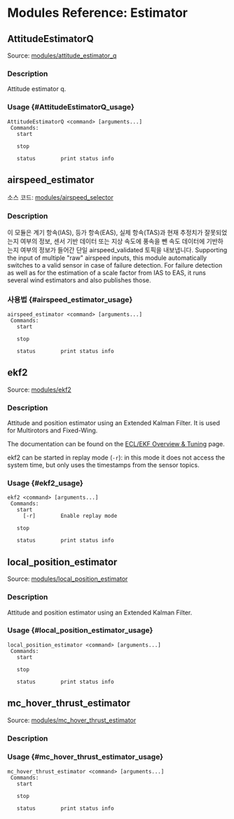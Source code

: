 # Modules Reference: Estimator

## AttitudeEstimatorQ

Source: [modules/attitude_estimator_q](https://github.com/PX4/Firmware/tree/master/src/modules/attitude_estimator_q)

### Description

Attitude estimator q.

### Usage {#AttitudeEstimatorQ_usage}

    AttitudeEstimatorQ <command> [arguments...]
     Commands:
       start
    
       stop
    
       status        print status info
    

## airspeed_estimator

소스 코드: [modules/airspeed_selector](https://github.com/PX4/Firmware/tree/master/src/modules/airspeed_selector)

### Description

이 모듈은 계기 항속(IAS), 등가 항속(EAS), 실제 항속(TAS)과 현재 추정치가 잘못되었는지 여부의 정보, 센서 기반 데이터 또는 지상 속도에 풍속을 뺀 속도 데이터에 기반하는지 여부의 정보가 들어간 단일 airspeed_validated 토픽을 내보냅니다. Supporting the input of multiple "raw" airspeed inputs, this module automatically switches to a valid sensor in case of failure detection. For failure detection as well as for the estimation of a scale factor from IAS to EAS, it runs several wind estimators and also publishes those.

### 사용법 {#airspeed_estimator_usage}

    airspeed_estimator <command> [arguments...]
     Commands:
       start
    
       stop
    
       status        print status info
    

## ekf2

Source: [modules/ekf2](https://github.com/PX4/Firmware/tree/master/src/modules/ekf2)

### Description

Attitude and position estimator using an Extended Kalman Filter. It is used for Multirotors and Fixed-Wing.

The documentation can be found on the [ECL/EKF Overview & Tuning](https://docs.px4.io/master/en/advanced_config/tuning_the_ecl_ekf.html) page.

ekf2 can be started in replay mode (`-r`): in this mode it does not access the system time, but only uses the timestamps from the sensor topics.

### Usage {#ekf2_usage}

    ekf2 <command> [arguments...]
     Commands:
       start
         [-r]        Enable replay mode
    
       stop
    
       status        print status info
    

## local_position_estimator

Source: [modules/local_position_estimator](https://github.com/PX4/Firmware/tree/master/src/modules/local_position_estimator)

### Description

Attitude and position estimator using an Extended Kalman Filter.

### Usage {#local_position_estimator_usage}

    local_position_estimator <command> [arguments...]
     Commands:
       start
    
       stop
    
       status        print status info
    

## mc_hover_thrust_estimator

Source: [modules/mc_hover_thrust_estimator](https://github.com/PX4/Firmware/tree/master/src/modules/mc_hover_thrust_estimator)

### Description

### Usage {#mc_hover_thrust_estimator_usage}

    mc_hover_thrust_estimator <command> [arguments...]
     Commands:
       start
    
       stop
    
       status        print status info